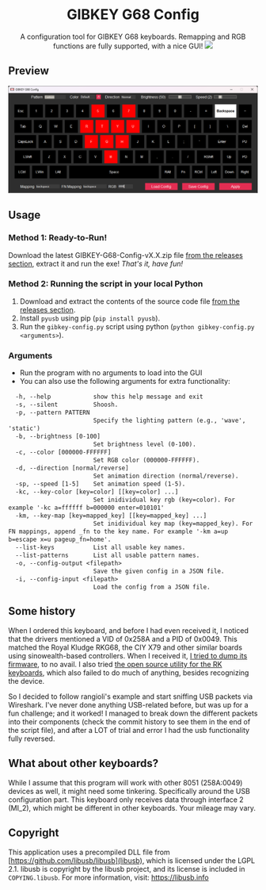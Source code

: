 
<h1 align="center">GIBKEY G68 Config</h1>

<p align="center">A configuration tool for GIBKEY G68 keyboards. Remapping and RGB functions are fully supported, with a nice GUI!
    <img src="icon.ico">
</p>

## Preview
![GUI Preview](preview.png)

## Usage
### Method 1: Ready-to-Run!
Download the latest GIBKEY-G68-Config-vX.X.zip file [from the releases section](https://github.com/mpaterakis/GIBKEY-G68-Config/releases/latest), extract it and run the exe! _That's it, have fun!_

### Method 2: Running the script in your local Python
1. Download and extract the contents of the source code file [from the releases section](https://github.com/mpaterakis/GIBKEY-G68-Config/releases/latest). 
2. Install `pyusb` using pip (`pip install pyusb`).
3. Run the `gibkey-config.py` script using python (`python gibkey-config.py <arguments>`).

### Arguments
* Run the program with no arguments to load into the GUI
* You can also use the following arguments for extra functionality:
```
  -h, --help            show this help message and exit
  -s, --silent          Shoosh.
  -p, --pattern PATTERN
                        Specify the lighting pattern (e.g., 'wave', 'static')
  -b, --brightness [0-100]
                        Set brightness level (0-100).
  -c, --color [000000-FFFFFF]
                        Set RGB color (000000-FFFFFF).
  -d, --direction [normal/reverse]
                        Set animation direction (normal/reverse).
  -sp, --speed [1-5]    Set animation speed (1-5).
  -kc, --key-color [key=color] [[key=color] ...]
                        Set inidividual key rgb (key=color). For example '-kc a=ffffff b=000000 enter=010101'
  -km, --key-map [key=mapped_key] [[key=mapped_key] ...]
                        Set inidividual key map (key=mapped_key). For FN mappings, append _fn to the key name. For example '-km a=up b=escape x=u pageup_fn=home'.
  --list-keys           List all usable key names.
  --list-patterns       List all usable pattern names.
  -o, --config-output <filepath>
                        Save the given config in a JSON file.
  -i, --config-input <filepath>
                        Load the config from a JSON file.
```

## Some history
When I ordered this keyboard, and before I had even received it, I noticed that the drivers mentioned a VID of 0x258A and a PID of 0x0049. This matched the Royal Kludge RKG68, the CIY X79 and other similar boards using sinowealth-based controllers.
When I received it, [I tried to dump its firmware](https://github.com/carlossless/sinowealth-kb-tool/issues/95), to no avail. I also tried [the open source utility for the RK keyboards](https://github.com/rnayabed/rangoli), which also failed to do much of anything, besides recognizing the device.

So I decided to follow rangioli's example and start sniffing USB packets via Wireshark. I've never done anything USB-related before, but was up for a fun challenge; and it worked! I managed to break down the different packets into their components (check the commit history to see them in the end of the script file), and after a LOT of trial and error I had the usb functionality fully reversed.

## What about other keyboards?
While I assume that this program will work with other 8051 (258A:0049) devices as well, it might need some tinkering. Specifically around the USB configuration part. This keyboard only receives data through interface 2 (MI_2), which might be different in other keyboards. Your mileage may vary.

## Copyright
This application uses a precompiled DLL file from [https://github.com/libusb/libusb](libusb), which is licensed under the LGPL 2.1. libusb is copyright by the libusb project, and its license is included in `COPYING.libusb`. For more information, visit: https://libusb.info
